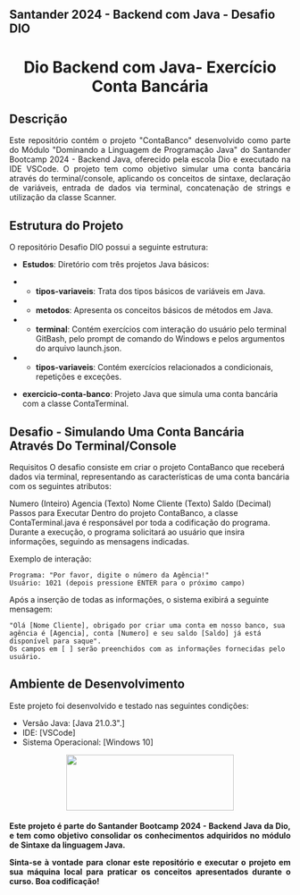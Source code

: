 ## Santander 2024 - Backend com Java - Desafio DIO


<h1 align="center"> Dio Backend com Java- Exercício Conta Bancária</h1>


## Descrição 
<p align="justify">
Este repositório contém o projeto "ContaBanco" desenvolvido como parte do Módulo "Dominando a Linguagem de Programação  Java" do Santander Bootcamp 2024 - Backend Java, oferecido pela escola Dio e executado na IDE VSCode. O projeto tem como objetivo simular uma conta bancária através do terminal/console, aplicando os conceitos de sintaxe, declaração de variáveis, entrada de dados via terminal, concatenação de strings e utilização da classe Scanner.</p>

## Estrutura do Projeto
O repositório Desafio DIO possui a seguinte estrutura:

* **Estudos**: Diretório com três projetos Java básicos:

* * **tipos-variaveis**: Trata dos tipos básicos de variáveis em Java.
* * **metodos**: Apresenta os conceitos básicos de métodos em Java.
* * **terminal**: Contém exercícios com interação do usuário pelo terminal GitBash, pelo prompt de comando do Windows e pelos argumentos do arquivo launch.json.
* * **tipos-variaveis**: Contém exercícios relacionados a condicionais, repetições e exceções.
* **exercicio-conta-banco**: Projeto Java que simula uma conta bancária com a classe ContaTerminal.



## Desafio - Simulando Uma Conta Bancária Através Do Terminal/Console
Requisitos
O desafio consiste em criar o projeto ContaBanco que receberá dados via terminal, representando as características de uma conta bancária com os seguintes atributos:

Numero (Inteiro)
Agencia (Texto)
Nome Cliente (Texto)
Saldo (Decimal)
Passos para Executar
Dentro do projeto ContaBanco, a classe ContaTerminal.java é responsável por toda a codificação do programa. Durante a execução, o programa solicitará ao usuário que insira informações, seguindo as mensagens indicadas.

Exemplo de interação:
```
Programa: "Por favor, digite o número da Agência!"
Usuário: 1021 (depois pressione ENTER para o próximo campo)
```
Após a inserção de todas as informações, o sistema exibirá a seguinte mensagem:

```
"Olá [Nome Cliente], obrigado por criar uma conta em nosso banco, sua agência é [Agencia], conta [Numero] e seu saldo [Saldo] já está disponível para saque".
Os campos em [ ] serão preenchidos com as informações fornecidas pelo usuário.
```


## Ambiente de Desenvolvimento
Este projeto foi desenvolvido e testado nas seguintes condições:

* Versão Java: [Java 21.0.3".]
* IDE: [VSCode] 
* Sistema Operacional: [Windows 10] 

<p align="center">
  <img width="300" height="100" src="https://static.wixstatic.com/media/7a378f_5140deabd7d040378d740069cb692b87~mv2.png/v1/crop/x_0,y_10,w_1334,h_493/fill/w_568,h_208,al_c,q_85,usm_0.66_1.00_0.01,enc_auto/logo%20DIO.png">
</p>

<h4 align="justify">
Este projeto é parte do Santander Bootcamp 2024 - Backend Java da Dio, e tem como objetivo consolidar os conhecimentos adquiridos no módulo de Sintaxe da linguagem Java.

Sinta-se à vontade para clonar este repositório e executar o projeto em sua máquina local para praticar os conceitos apresentados durante o curso. Boa codificação!</h4>
